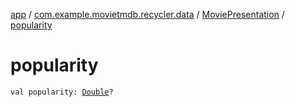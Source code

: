 [app](../../index.md) / [com.example.movietmdb.recycler.data](../index.md) / [MoviePresentation](index.md) / [popularity](./popularity.md)

# popularity

`val popularity: `[`Double`](https://kotlinlang.org/api/latest/jvm/stdlib/kotlin/-double/index.html)`?`
